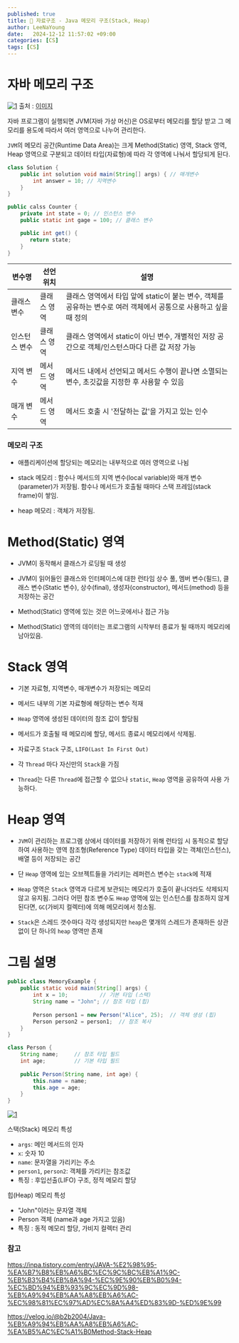 ```yaml
---
published: true
title: 💚 자료구조 - Java 메모리 구조(Stack, Heap)
author: LeeNaYoung
date:   2024-12-12 11:57:02 +09:00
categories: [CS]
tags: [CS]
---
```


# 자바 메모리 구조

<a href="https://github.com/LeeNaYoung240/LeeNaYoung240.github.io/assets/107848521/66e94205-4dae-45da-8e3a-82b6d959d4d9" class="popup img-link"><img src="https://github.com/user-attachments/assets/66e94205-4dae-45da-8e3a-82b6d959d4d9" alt="1" loading="lazy"></a>
출처 : [이미지](https://velog.io/@b2b2004/Java-%EB%A9%94%EB%AA%A8%EB%A6%AC-%EA%B5%AC%EC%A1%B0Method-Stack-Heap)

자바 프로그램이 실행되면 JVM(자바 가상 머신)은 OS로부터 메모리를 할당 받고 그 메모리를 용도에 따라서 여러 영역으로 나누어 관리한다.

`JVM`의 메모리 공간(Runtime Data Area)는 크게 Method(Static) 영역, Stack 영역, Heap 영역으로 구분되고 데이터 타입(자료형)에 따라 각 영역에 나눠서 할당되게 된다.

```java
class Solution {
    public int solution void main(String[] args) { // 매개변수
        int answer = 10; // 지역변수
    }
}

public calss Counter {
	private int state = 0; // 인스턴스 변수
    public static int gage = 100; // 클래스 변수

	public int get() {
	   return state;
	}
}
```

|변수명  |선언 위치  |설명  |
|--|--|--|
|클래스 변수  |클래스 영역  |클래스 영역에서 타입 앞에 static이 붙는 변수, 객체를 공유하는 변수로 여러 객체에서 공통으로 사용하고 싶을 때 정의
인스턴스 변수  | 클래스 영역 | 클래스 영역에서 static이 아닌 변수, 개별적인 저장 공간으로 객체/인스턴스마다 다른 값 저장 가능
지역 변수  |메서드 영역  |메서드 내에서 선언되고 메서드 수행이 끝나면 소멸되는 변수, 초깃값을 지정한 후 사용할 수 있음  |
| 매개 변수 | 메서드 영역 | 메서드 호출 시 '전달하는 값'을 가지고 있는 인수 |



### 메모리 구조

- 애플리케이션에 할당되는 메모리는 내부적으로 여러 영역으로 나뉨

- stack 메모리 : 함수나 메서드의 지역 변수(local variable)와 매개 변수(parameter)가 저장됨. 함수나 메서드가 호출될 때마다 스택 프레임(stack frame)이 쌓임.

- heap 메모리 : 객체가 저장됨.


# Method(Static) 영역

- JVM이 동작해서 클래스가 로딩될 때 생성

- JVM이 읽어들인 클래스와 인터페이스에 대한 런타임 상수 풀, 멤버 변수(필드), 클래스 변수(Static 변수), 상수(final), 생성자(constructor), 메서드(method) 등을 저장하는 공간

- Method(Static) 영역에 있는 것은 어느곳에서나 접근 가능

- Method(Static) 영역의 데이터는 프로그램의 시작부터 종료가 될 때까지 메모리에 남아있음. 


# Stack 영역

- 기본 자료형, 지역변수, 매개변수가 저장되는 메모리

- 메서드 내부의 기본 자료형에 해당하는 변수 적재

-  `Heap` 영역에 생성된 데이터의 참조 값이 할당됨

- 메서드가 호출될 때 메모리에 할당, 메서드 종료시 메모리에서 삭제됨.

- 자료구조 `Stack` 구조, `LIFO(Last In First Out)`

- 각 `Thread` 마다 자신만의 `Stack`을 가짐

- `Thread`는 다른 `Thread`에 접근할 수 없으나 `static`, `Heap` 영역을 공유하여 사용 가능하다.

# Heap 영역

- `JVM`이 관리하는 프로그램 상에서 데이터를 저장하기 위해 런타임 시 동적으로 할당하여 사용하는 영역 참조형(Reference Type) 데이터 타입을 갖는 객체(인스턴스), 배열 등이 저장되는 공간

- 단 `Heap` 영역에 있는 오브젝트들을 가리키는 레퍼런스 변수는 `stack`에 적재

- `Heap` 영역은 `Stack` 영역과 다르게 보관되는 메모리가 호출이 끝나더라도 삭제되지 않고 유지됨. 그러다 어떤 참조 변수도 `Heap` 영역에 있는 인스턴스를 참조하지 않게 된다면, `GC`(가비지 컬렉터)에 의해 메모리에서 청소됨.

- `Stack`은 스레드 갯수마다 각각 생성되지만 `heap`은 몇개의 스레드가 존재하든 상관없이 단 하나의 `heap` 영역만 존재



# 그림 설명

```java
public class MemoryExample {
    public static void main(String[] args) {
        int x = 10;          // 기본 타입 (스택)
        String name = "John"; // 참조 타입 (힙)
        
        Person person1 = new Person("Alice", 25);  // 객체 생성 (힙)
        Person person2 = person1;  // 참조 복사
    }
}

class Person {
    String name;     // 참조 타입 필드
    int age;         // 기본 타입 필드
    
    public Person(String name, int age) {
        this.name = name;
        this.age = age;
    }
}
```
<a href="https://github.com/LeeNaYoung240/LeeNaYoung240.github.io/assets/107848521/a4537881-3c6d-441c-b5b0-33a0ed9bf518" class="popup img-link"><img src="https://github.com/user-attachments/assets/a4537881-3c6d-441c-b5b0-33a0ed9bf518" alt="1" loading="lazy"></a>


스택(Stack) 메모리 특성

-   `args`: 메인 메서드의 인자
-   `x`: 숫자 10
-   `name`: 문자열을 가리키는 주소
-   `person1`, `person2`: 객체를 가리키는 참조값
- 특징 : 후입선출(LIFO) 구조, 정적 메모리 할당

힙(Heap) 메모리 특성

-   "John"이라는 문자열 객체
-   Person 객체 (name과 age 가지고 있음)
- 특징 : 동적 메모리 할당, 가비지 컬렉터 관리


### 참고
https://inpa.tistory.com/entry/JAVA-%E2%98%95-%EA%B7%B8%EB%A6%BC%EC%9C%BC%EB%A1%9C-%EB%B3%B4%EB%8A%94-%EC%9E%90%EB%B0%94-%EC%BD%94%EB%93%9C%EC%9D%98-%EB%A9%94%EB%AA%A8%EB%A6%AC-%EC%98%81%EC%97%AD%EC%8A%A4%ED%83%9D-%ED%9E%99


https://velog.io/@b2b2004/Java-%EB%A9%94%EB%AA%A8%EB%A6%AC-%EA%B5%AC%EC%A1%B0Method-Stack-Heap